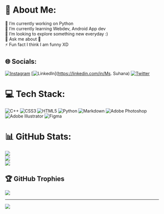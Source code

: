 # 💫 About Me:
🔭 I’m currently working on Python<br>🌱 I’m currently learning Webdev, Android App dev <br>👯 I’m looking to explore something new everyday :)<br>💬 Ask me about 🤷‍<br>⚡ Fun fact I think I am funny XD


## 🌐 Socials:
[![Instagram](https://img.shields.io/badge/Instagram-%23E4405F.svg?logo=Instagram&logoColor=white)](https://instagram.com/_suhana_3003) [![LinkedIn](https://img.shields.io/badge/LinkedIn-%230077B5.svg?logo=linkedin&logoColor=white)](https://linkedin.com/in/Ms. Suhana) [![Twitter](https://img.shields.io/badge/Twitter-%231DA1F2.svg?logo=Twitter&logoColor=white)](https://twitter.com/Suhana_3003) 

# 💻 Tech Stack:
![C++](https://img.shields.io/badge/c++-%2300599C.svg?style=for-the-badge&logo=c%2B%2B&logoColor=white) ![CSS3](https://img.shields.io/badge/css3-%231572B6.svg?style=for-the-badge&logo=css3&logoColor=white) ![HTML5](https://img.shields.io/badge/html5-%23E34F26.svg?style=for-the-badge&logo=html5&logoColor=white) ![Python](https://img.shields.io/badge/python-3670A0?style=for-the-badge&logo=python&logoColor=ffdd54) ![Markdown](https://img.shields.io/badge/markdown-%23000000.svg?style=for-the-badge&logo=markdown&logoColor=white) ![Adobe Photoshop](https://img.shields.io/badge/adobephotoshop-%2331A8FF.svg?style=for-the-badge&logo=adobephotoshop&logoColor=white) ![Adobe Illustrator](https://img.shields.io/badge/adobeillustrator-%23FF9A00.svg?style=for-the-badge&logo=adobeillustrator&logoColor=white) 	![Figma](https://img.shields.io/badge/figma-%23F24E1E.svg?style=for-the-badge&logo=figma&logoColor=white)
# 📊 GitHub Stats:
![](https://github-readme-stats.vercel.app/api?username=Suhana3003&theme=dark&hide_border=false&include_all_commits=true&count_private=true)<br/>
![](https://github-readme-streak-stats.herokuapp.com/?user=Suhana3003&theme=dark&hide_border=false)<br/>
![](https://github-readme-stats.vercel.app/api/top-langs/?username=Suhana3003&theme=dark&hide_border=false&include_all_commits=true&count_private=true&layout=compact)

## 🏆 GitHub Trophies
![](https://github-profile-trophy.vercel.app/?username=Suhana3003&theme=radical&no-frame=false&no-bg=false&margin-w=4)

---
[![](https://visitcount.itsvg.in/api?id=Suhana3003&icon=3&color=7)](https://visitcount.itsvg.in)
